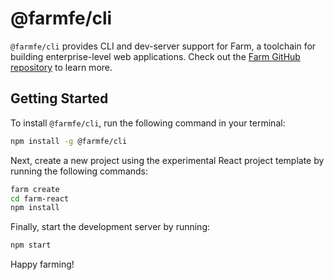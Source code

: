 # @farmfe/cli

`@farmfe/cli` provides CLI and dev-server support for Farm, a toolchain for building enterprise-level web applications. Check out the [Farm GitHub repository](https://github.com/farm-fe) to learn more.

## Getting Started
To install `@farmfe/cli`, run the following command in your terminal:

```sh
npm install -g @farmfe/cli
```

Next, create a new project using the experimental React project template by running the following commands:

```sh
farm create
cd farm-react
npm install
```

Finally, start the development server by running:

```sh
npm start
```

Happy farming!